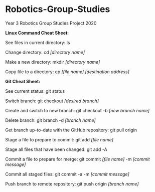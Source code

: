 # Robotics-Group-Studies
Year 3 Robotics Group Studies Project 2020

**Linux Command Cheat Sheet:**

See files in current directory: ls

Change directory: cd *[directory name]*

Make a new directory: mkdir *[directory name]*

Copy file to a directory: cp *[file name] [destination address]*

**Git Cheat Sheet:**

See current status: git status

Switch branch: git checkout *[desired branch]*

Create and switch to new branch: git checkout -b *[new branch name]*

Delete branch: git branch -d *[branch name]*

Get branch up-to-date with the GitHub repository: git pull origin

Stage a file to prepare to commit: git add *[file name]*

Stage all files that have been changed: git add -A

Commit a file to prepare for merge: git commit *[file name]* -m *[commit message]*

Commit all staged files: git commit -a -m *[commit message]*

Push branch to remote repository: git push origin *[branch name]*
